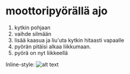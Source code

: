 # moottoripyörällä ajo

1. kytkin pohjaan
2. vaihde silmään
3. lisää kaasua ja liu'uta kytkin hitaasti vapaalle
4. pyörän pitäisi alkaa liikkumaan.
5. pyörä on nyt liikkeellä

Inline-style: 
![alt text](https://www.google.com/url?sa=i&url=https%3A%2F%2Fwww.tori.fi%2Fpirkanmaa%2FYamaha_YZF_R125_67893298.htm&psig=AOvVaw19Bf1T8_yzX3rXf6VvRXkv&ust=1602146872638000&source=images&cd=vfe&ved=0CAIQjRxqFwoTCPCAlrKMouwCFQAAAAAdAAAAABAD)
